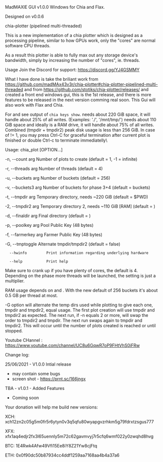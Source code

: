 MadMAXIE GUI v1.0.0 Windows for Chia and Flax.                
                                                                                                                                                    
                                                                                                                                                    
  

Designed on v0.0.6

  
chia-plotter (pipelined multi-threaded)

This is a new implementation of a chia plotter which is designed as a processing pipeline, similar to how GPUs work, only the "cores" are normal software CPU threads.

As a result this plotter is able to fully max out any storage device's bandwidth, simply by increasing the number of "cores", ie. threads.

Usage
Join the Discord for support: https://discord.gg/YJ4GSMMY


What I have done is take the briliant work from https://github.com/madMAx43v3r/chia-plotter#chia-plotter-pipelined-multi-threaded
and from https://github.com/stotiks/chia-plotter/releases/ and created a front end windows gui, this is the 1st release, and there is more features to be released
in the next version comming real soon. This Gui will also work with Flax and Chia.


For <poolkey> and <farmerkey> see output of `chia keys show`.
<tmpdir> needs about 220 GiB space, it will handle about 25% of all writes. (Examples: './', '/mnt/tmp/')
<tmpdir2> needs about 110 GiB space and ideally is a RAM drive, it will handle about 75% of all writes.
Combined (tmpdir + tmpdir2) peak disk usage is less than 256 GiB.
In case of <count> != 1, you may press Ctrl-C for graceful termination after current plot is finished or double Ctrl-c to terminate immediatelly\

Usage:
  chia_plot [OPTION...]

  -n, --count arg      Number of plots to create (default = 1, -1 = infinite)
	
  -r, --threads arg    Number of threads (default = 4)
	
  -u, --buckets arg    Number of buckets (default = 256)
	
  -v, --buckets3 arg   Number of buckets for phase 3+4 (default = buckets)
	
  -t, --tmpdir arg     Temporary directory, needs ~220 GiB (default = $PWD)
	
  -2, --tmpdir2 arg    Temporary directory 2, needs ~110 GiB [RAM] (default = <tmpdir>)
	
  -d, --finaldir arg   Final directory (default = <tmpdir>)
	
  -p, --poolkey arg    Pool Public Key (48 bytes)
	
  -f, --farmerkey arg  Farmer Public Key (48 bytes)
	
  -G, --tmptoggle      Alternate tmpdir/tmpdir2 (default = false)
	
      --hwinfo         Print information regarding underlying hardware
	
      --help           Print help
	  
Make sure to crank up <threads> if you have plenty of cores, the default is 4. Depending on the phase more threads will be launched, the setting is just a multiplier.

RAM usage depends on <threads> and <buckets>. With the new default of 256 buckets it's about 0.5 GB per thread at most.

-G option will alternate the temp dirs used while plotting to give each one, tmpdir and tmpdir2, equal usage. The first plot creation will use tmpdir and tmpdir2 as expected. 
The next run, if -n equals 2 or more, will swap the order to tmpdir2 and tmpdir. 
The next run swaps again to tmpdir and tmpdir2. This will occur until the number of plots created is reached or until stopped.


Youtube CHannel : https://www.youtube.com/channel/UC8u6GqwR7oP9FHtVhS0iFRw


Change log: 

25/06/2021 - V1.0.0 Intial release

- may contain some bugs
- screen shot - https://prnt.sc/166jngx


TBA - v1.0.1 - Added Features 

- Coming soon



Your donation will help me build new versions:

XCH: xch12zn2c05g5m0fr5r6ytyn0v3q5qfu80wyapgvzrhkm5g79fdrxtzsgus777
	
XFX: xfx1aq4edjr2fx3l65uennly5m72c62gavmvyj7r5cfq6wmf022y0zwqhd8hvg
	
BTC: 1E4Rwk4Afw49Vfi15Ee8iY8Z21Yw8cjFtq
	
ETH: 0x0f90dc50b87934cc4ddf1259aa7168aa4b4a37a6
